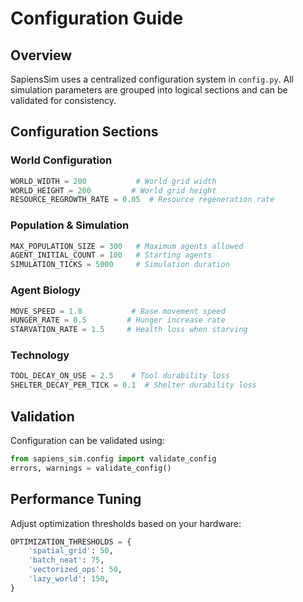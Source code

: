 # Configuration Guide

## Overview
SapiensSim uses a centralized configuration system in `config.py`. All simulation parameters are grouped into logical sections and can be validated for consistency.

## Configuration Sections

### World Configuration
```python
WORLD_WIDTH = 200           # World grid width
WORLD_HEIGHT = 200         # World grid height
RESOURCE_REGROWTH_RATE = 0.05  # Resource regeneration rate
```

### Population & Simulation
```python
MAX_POPULATION_SIZE = 300   # Maximum agents allowed
AGENT_INITIAL_COUNT = 100   # Starting agents
SIMULATION_TICKS = 5000     # Simulation duration
```

### Agent Biology
```python
MOVE_SPEED = 1.0           # Base movement speed
HUNGER_RATE = 0.5         # Hunger increase rate
STARVATION_RATE = 1.5     # Health loss when starving
```

### Technology
```python
TOOL_DECAY_ON_USE = 2.5    # Tool durability loss
SHELTER_DECAY_PER_TICK = 0.1  # Shelter durability loss
```

## Validation
Configuration can be validated using:
```python
from sapiens_sim.config import validate_config
errors, warnings = validate_config()
```

## Performance Tuning
Adjust optimization thresholds based on your hardware:
```python
OPTIMIZATION_THRESHOLDS = {
    'spatial_grid': 50,
    'batch_neat': 75,
    'vectorized_ops': 50,
    'lazy_world': 150,
}
```
